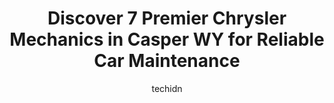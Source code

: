 ---
layout: ampstory
image: https://images.unsplash.com/photo-1541443131876-44b03de101c5?ixlib=rb-4.0.3&ixid=MnwxMjA3fDB8MHxwaG90by1wYWdlfHx8fGVufDB8fHx8&auto=format&fit=crop&w=640&h=853&q=80
author: techidn
featured: false
description: Trust your vehicles maintenance and repairs to the 7 best Chrysler Mechanic in Casper WY, USA. With their extensive experience, cutting-edge technology, and commitment to customer satisfact
title: Discover 7 Premier Chrysler Mechanics in Casper WY for Reliable Car Maintenance
cover:
   title: Discover 7 Premier Chrysler Mechanics in Casper WY for Reliable Car Maintenance
   subtitle: Rickpate
   background: https://images.unsplash.com/photo-1541443131876-44b03de101c5?ixlib=rb-4.0.3&ixid=MnwxMjA3fDB8MHxwaG90by1wYWdlfHx8fGVufDB8fHx8&auto=format&fit=crop&w=640&h=853&q=80

pages: 
 - layout: thirds
   top: <h1>#1 Car Care</h1>
   bottom: "<p>I came in early and was unsure if I would be able to be seen first thing in the morning, but really needed to make the 6 hour drive home and needed my coolant checked and</p>"
   background: https://www.knot35.com/toplist/wp-content/uploads/2023/06/best-chrysler-mechanic-1-in-casper-wy-1685840720.jpeg
   backgroundblur: true
 - layout: thirds
   top: <h1>#2 Doyle Johnsons Auto Repair</h1>
   bottom: "<p>651 W Collins Dr, Casper, WY 82601, United States</p>"
   background: https://www.knot35.com/toplist/wp-content/uploads/2023/06/best-chrysler-mechanic-2-in-casper-wy-1685840721.jpeg
   cta:
      link: https://www.knot35.com/toplist/discover-7-premier-chrysler-mechanics-in-casper-wy-for-reliable-car-maintenance/
      text: Discover 7 Premier Chrysler Mechanics in Casper WY for Reliable Car Maintenance
 - layout: thirds
   top: <h1>#3 Thomas Crawford Auto</h1>
   bottom: "<p>105 Big Horn Rd, Casper, WY 82601, United States</p>"
   background: https://www.knot35.com/toplist/wp-content/uploads/2023/06/best-chrysler-mechanic-3-in-casper-wy-1685840721.jpeg
   cta:
      link: https://www.knot35.com/toplist/discover-7-premier-chrysler-mechanics-in-casper-wy-for-reliable-car-maintenance/
      text: Discover 7 Premier Chrysler Mechanics in Casper WY for Reliable Car Maintenance
 - layout: thirds
   top: <h1>#4 Daves Automotive Service Center</h1>
   bottom: "<p>811 N Center St, Casper, WY 82601, United States</p>"
   background: https://images.unsplash.com/photo-1608501821300-4f99e58bba77?ixlib=rb-4.0.3&ixid=MnwxMjA3fDB8MHxwaG90by1wYWdlfHx8fGVufDB8fHx8&auto=format&fit=crop&w=640&h=853&q=80
   cta:
      link: https://www.knot35.com/toplist/discover-7-premier-chrysler-mechanics-in-casper-wy-for-reliable-car-maintenance/
      text: Discover 7 Premier Chrysler Mechanics in Casper WY for Reliable Car Maintenance
 - layout: thirds
   top: <h1>#5 Master Mechanic LLC</h1>
   bottom: "<p>1830 E Yellowstone Hwy, Casper, WY 82601, United States</p>"
   background: https://images.unsplash.com/photo-1484589065579-248aad0d8b13?ixlib=rb-4.0.3&ixid=MnwxMjA3fDB8MHxwaG90by1wYWdlfHx8fGVufDB8fHx8&auto=format&fit=crop&w=640&h=853&q=80
   cta:
      link: https://www.knot35.com/toplist/discover-7-premier-chrysler-mechanics-in-casper-wy-for-reliable-car-maintenance/
      text: Discover 7 Premier Chrysler Mechanics in Casper WY for Reliable Car Maintenance
 - layout: thirds
   top: <h1>#6 Horizon Automotive Inc</h1>
   bottom: "<p>3900 S Poplar St, Casper, WY 82601, United States</p>"
   background: https://images.unsplash.com/photo-1567360425618-1594206637d2?ixlib=rb-4.0.3&ixid=MnwxMjA3fDB8MHxwaG90by1wYWdlfHx8fGVufDB8fHx8&auto=format&fit=crop&w=640&h=853&q=80
   cta:
      link: https://www.knot35.com/toplist/discover-7-premier-chrysler-mechanics-in-casper-wy-for-reliable-car-maintenance/
      text: Discover 7 Premier Chrysler Mechanics in Casper WY for Reliable Car Maintenance
 - layout: thirds
   top: <h1>#7 Reeds Automotive & Custom Exhaust</h1>
   bottom: "<p>255 W Collins Dr, Casper, WY 82601, United States</p>"
   background: https://images.unsplash.com/photo-1518640467707-6811f4a6ab73?ixlib=rb-4.0.3&ixid=MnwxMjA3fDB8MHxwaG90by1wYWdlfHx8fGVufDB8fHx8&auto=format&fit=crop&w=640&h=853&q=80
   cta:
      link: https://www.knot35.com/toplist/discover-7-premier-chrysler-mechanics-in-casper-wy-for-reliable-car-maintenance/
      text: Discover 7 Premier Chrysler Mechanics in Casper WY for Reliable Car Maintenance
 - layout: thirds
   middle: Continue reading...
   background: https://images.unsplash.com/photo-1604871000636-074fa5117945?ixlib=rb-4.0.3&ixid=MnwxMjA3fDB8MHxwaG90by1wYWdlfHx8fGVufDB8fHx8&auto=format&fit=crop&w=640&h=853&q=80
   cta:
      link: https://www.knot35.com/toplist/discover-7-premier-chrysler-mechanics-in-casper-wy-for-reliable-car-maintenance/
      text: Discover 7 Premier Chrysler Mechanics in Casper WY for Reliable Car Maintenance
      
---